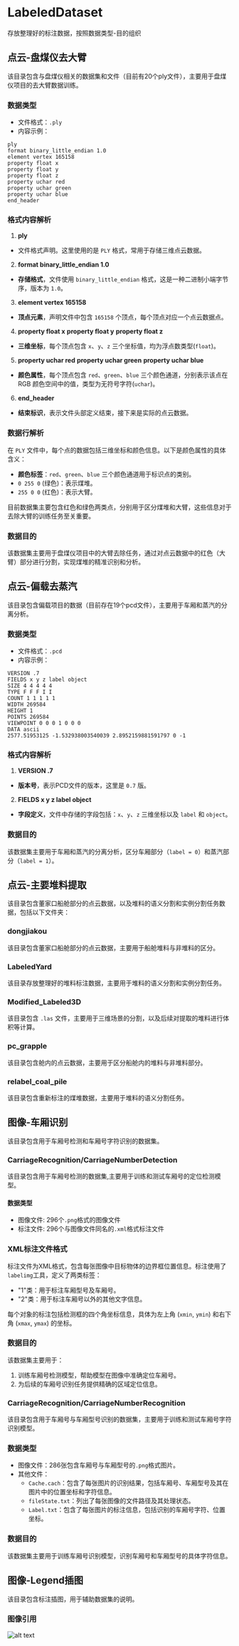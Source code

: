 
# LabeledDataset
存放整理好的标注数据，按照数据类型-目的组织


## 点云-盘煤仪去大臂
该目录包含与盘煤仪相关的数据集和文件（目前有20个ply文件），主要用于盘煤仪项目的去大臂数据训练。

### 数据类型

- 文件格式：`.ply`
- 内容示例：

```
ply
format binary_little_endian 1.0
element vertex 165158
property float x
property float y
property float z
property uchar red
property uchar green
property uchar blue
end_header
```

### 格式内容解析

1. **ply**
 - 文件格式声明。这里使用的是 `PLY` 格式，常用于存储三维点云数据。

2. **format binary_little_endian 1.0**
 - **存储格式**，文件使用 `binary_little_endian` 格式，这是一种二进制小端字节序，版本为 `1.0`。

3. **element vertex 165158**
 - **顶点元素**，声明文件中包含 `165158` 个顶点，每个顶点对应一个点云数据点。

4. **property float x**
 **property float y**
 **property float z**
 - **三维坐标**，每个顶点包含 `x`、`y`、`z` 三个坐标值，均为浮点数类型(`float`)。

5. **property uchar red**
 **property uchar green**
 **property uchar blue**
 - **颜色属性**，每个顶点包含 `red`、`green`、`blue` 三个颜色通道，分别表示该点在 RGB 颜色空间中的值，类型为无符号字符(`uchar`)。

6. **end_header**
 - **结束标识**，表示文件头部定义结束，接下来是实际的点云数据。

### 数据行解析

在 `PLY` 文件中，每个点的数据包括三维坐标和颜色信息。以下是颜色属性的具体含义：

- **颜色标签**：`red`、`green`、`blue` 三个颜色通道用于标识点的类别。
- `0 255 0` (绿色)：表示煤堆。
- `255 0 0` (红色)：表示大臂。

目前数据集主要包含红色和绿色两类点，分别用于区分煤堆和大臂，这些信息对于去除大臂的训练任务至关重要。


### 数据目的

该数据集主要用于盘煤仪项目中的大臂去除任务，通过对点云数据中的红色（大臂）部分进行分割，实现煤堆的精准识别和分析。


## 点云-偏载去蒸汽
该目录包含偏载项目的数据（目前存在19个pcd文件），主要用于车厢和蒸汽的分离分析。

### 数据类型

- 文件格式：`.pcd`
- 内容示例：

```
VERSION .7
FIELDS x y z label object
SIZE 4 4 4 4 4
TYPE F F F I I
COUNT 1 1 1 1 1
WIDTH 269584
HEIGHT 1
POINTS 269584
VIEWPOINT 0 0 0 1 0 0 0
DATA ascii
2577.51953125 -1.532938003540039 2.8952159881591797 0 -1
```


### 格式内容解析

1. **VERSION .7**
 - **版本号**，表示PCD文件的版本，这里是 `0.7` 版。

2. **FIELDS x y z label object**
 - **字段定义**，文件中存储的字段包括：`x`、`y`、`z` 三维坐标以及 `label` 和 `object`。

### 数据目的

该数据集主要用于车厢和蒸汽的分离分析，区分车厢部分（`label = 0`）和蒸汽部分（`label = 1`）。


## 点云-主要堆料提取
该目录包含董家口船舱部分的点云数据，以及堆料的语义分割和实例分割任务数据，包括以下文件夹：

### dongjiakou
该目录包含董家口船舱部分的点云数据，主要用于船舱堆料与非堆料的区分。

### LabeledYard
该目录存放整理好的堆料标注数据，主要用于堆料的语义分割和实例分割任务。

### Modified_Labeled3D
该目录包含 `.las` 文件，主要用于三维场景的分割，以及后续对提取的堆料进行体积等计算。

### pc_grapple
该目录包含舱内的点云数据，主要用于区分船舱内的堆料与非堆料部分。

### relabel_coal_pile
该目录包含重新标注的煤堆数据，主要用于堆料的语义分割任务。



## 图像-车厢识别
该目录包含用于车厢号检测和车厢号字符识别的数据集。

### CarriageRecognition/CarriageNumberDetection
该目录包含用于车厢号检测的数据集,主要用于训练和测试车厢号的定位检测模型。

#### 数据类型

- 图像文件: 296个`.png`格式的图像文件
- 标注文件: 296个与图像文件同名的`.xml`格式标注文件

### XML标注文件格式

标注文件为XML格式，包含每张图像中目标物体的边界框位置信息。标注使用了`labelimg`工具，定义了两类标签：
- "1"类：用于标注车厢型号及车厢号。
- "2"类：用于标注车厢号以外的其他文字信息。

每个对象的标注包括检测框的四个角坐标信息，具体为左上角 (`xmin`, `ymin`) 和右下角 (`xmax`, `ymax`) 的坐标。

### 数据目的

该数据集主要用于：
1. 训练车厢号检测模型，帮助模型在图像中准确定位车厢号。
2. 为后续的车厢号识别任务提供精确的区域定位信息。


### CarriageRecognition/CarriageNumberRecognition
该目录包含用于车厢号与车厢型号识别的数据集，主要用于训练和测试车厢号字符识别模型。

### 数据类型

- 图像文件：286张包含车厢号与车厢型号的`.png`格式图片。
- 其他文件：
  - `Cache.cach`：包含了每张图片的识别结果，包括车厢号、车厢型号及其在图片中的位置坐标和字符信息。
  - `fileState.txt`：列出了每张图像的文件路径及其处理状态。
  - `Label.txt`：包含了每张图片的标注信息，包括识别的车厢号字符、位置坐标。

### 数据目的

该数据集主要用于训练车厢号识别模型，识别车厢号和车厢型号的具体字符信息。



## 图像-Legend插图
该目录包含标注插图，用于辅助数据集的说明。

### 图像引用
![alt text](./图像-Legend插图/Legend/image.png)

